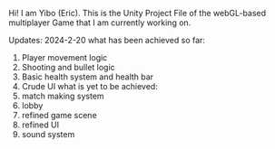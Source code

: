 Hi! I am Yibo (Eric). This is the Unity Project File of the webGL-based multiplayer Game that I am currently working on.

Updates:
2024-2-20
  what has been achieved so far:
  1. Player movement logic
  2. Shooting and bullet logic
  3. Basic health system and health bar
  4. Crude UI
  what is yet to be achieved:
  1. match making system
  2. lobby
  3. refined game scene
  4. refined UI
  5. sound system
